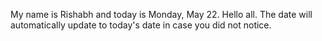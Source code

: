 My name is Rishabh and today is Monday, May 22. Hello all. The date will automatically update to today's date in case you did not notice.
